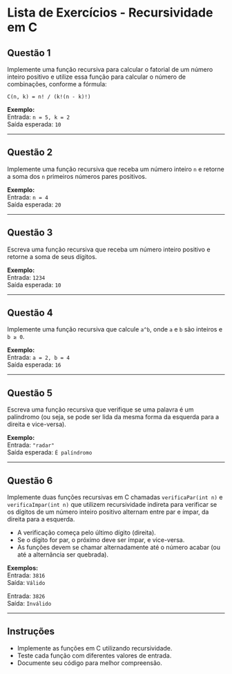 # Lista de Exercícios - Recursividade em C

## Questão 1
Implemente uma função recursiva para calcular o fatorial de um número inteiro positivo e utilize essa função para calcular o número de combinações, conforme a fórmula:

```
C(n, k) = n! / (k!(n - k)!)
```

**Exemplo:**  
Entrada: `n = 5, k = 2`  
Saída esperada: `10`

---

## Questão 2
Implemente uma função recursiva que receba um número inteiro `n` e retorne a soma dos `n` primeiros números pares positivos.

**Exemplo:**  
Entrada: `n = 4`  
Saída esperada: `20`

---

## Questão 3
Escreva uma função recursiva que receba um número inteiro positivo e retorne a soma de seus dígitos.

**Exemplo:**  
Entrada: `1234`  
Saída esperada: `10`

---

## Questão 4
Implemente uma função recursiva que calcule `a^b`, onde `a` e `b` são inteiros e `b ≥ 0`.

**Exemplo:**  
Entrada: `a = 2, b = 4`  
Saída esperada: `16`

---

## Questão 5
Escreva uma função recursiva que verifique se uma palavra é um palíndromo (ou seja, se pode ser lida da mesma forma da esquerda para a direita e vice-versa).

**Exemplo:**  
Entrada: `"radar"`  
Saída esperada: `É palíndromo`

---

## Questão 6
Implemente duas funções recursivas em C chamadas `verificaPar(int n)` e `verificaImpar(int n)` que utilizem recursividade indireta para verificar se os dígitos de um número inteiro positivo alternam entre par e ímpar, da direita para a esquerda.

- A verificação começa pelo último dígito (direita).
- Se o dígito for par, o próximo deve ser ímpar, e vice-versa.
- As funções devem se chamar alternadamente até o número acabar (ou até a alternância ser quebrada).

**Exemplos:**  
Entrada: `3816`  
Saída: `Válido`

Entrada: `3826`  
Saída: `Inválido`

---

## Instruções
- Implemente as funções em C utilizando recursividade.
- Teste cada função com diferentes valores de entrada.
- Documente seu código para melhor compreensão.

